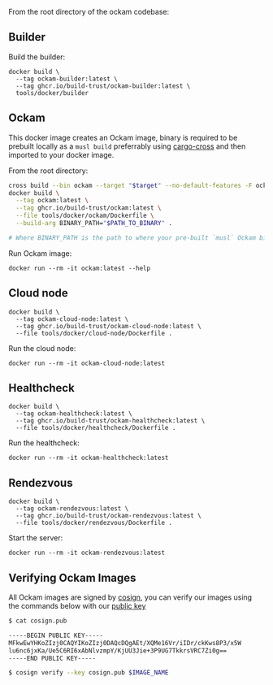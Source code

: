 
From the root directory of the ockam codebase:

## Builder

Build the builder:

```
docker build \
  --tag ockam-builder:latest \
  --tag ghcr.io/build-trust/ockam-builder:latest \
  tools/docker/builder
```

## Ockam

This docker image creates an Ockam image, binary is required to be prebuilt locally as a `musl build` preferrably using [cargo-cross](https://github.com/cross-rs/cross) and then imported to your docker image.

From the root directory:


```bash
cross build --bin ockam --target "$target" --no-default-features -F ockam_command/aws-lc -F ockam_command/orchestrator;
docker build \
  --tag ockam:latest \
  --tag ghcr.io/build-trust/ockam:latest \
  --file tools/docker/ockam/Dockerfile \
  --build-arg BINARY_PATH="$PATH_TO_BINARY" .

# Where BINARY_PATH is the path to where your pre-built `musl` Ockam binary is located.
```

Run Ockam image:

```
docker run --rm -it ockam:latest --help
```

## Cloud node

```
docker build \
  --tag ockam-cloud-node:latest \
  --tag ghcr.io/build-trust/ockam-cloud-node:latest \
  --file tools/docker/cloud-node/Dockerfile .
```

Run the cloud node:

```
docker run --rm -it ockam-cloud-node:latest
```

## Healthcheck

```
docker build \
  --tag ockam-healthcheck:latest \
  --tag ghcr.io/build-trust/ockam-healthcheck:latest \
  --file tools/docker/healthcheck/Dockerfile .
```

Run the healthcheck:

```
docker run --rm -it ockam-healthcheck:latest
```

## Rendezvous
```
docker build \
  --tag ockam-rendezvous:latest \
  --tag ghcr.io/build-trust/ockam-rendezvous:latest \
  --file tools/docker/rendezvous/Dockerfile .
```

Start the server:

```
docker run --rm -it ockam-rendezvous:latest
```


## Verifying Ockam Images
All Ockam images are signed by [cosign](https://github.com/sigstore/cosign), you can verify our images using the commands below with our [public key](https://github.com/build-trust/ockam/blob/main/tools/docker/cosign.pub)

```bash
$ cat cosign.pub

-----BEGIN PUBLIC KEY-----
MFkwEwYHKoZIzj0CAQYIKoZIzj0DAQcDQgAEt/XQMe16Vr/iIDr/ckKws8P3/x5W
lu6nc6jxKa/Ue5C6RI6xAbNlvzmpY/KjUU3Jie+3P9UG7TkkrsVRC7Zi0g==
-----END PUBLIC KEY-----

$ cosign verify --key cosign.pub $IMAGE_NAME
```
